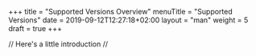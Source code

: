 +++
title = "Supported Versions Overview"
menuTitle = "Supported Versions"
date = 2019-09-12T12:27:18+02:00
layout = "man"
weight = 5
draft = true
+++

// Here's a little introduction //

## 
